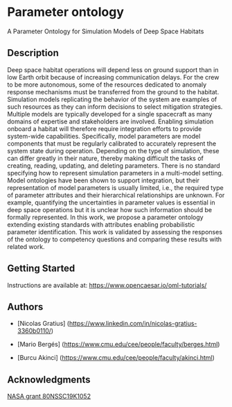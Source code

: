 # Parameter ontology

A Parameter Ontology for Simulation Models of Deep Space Habitats

## Description

Deep space habitat operations will depend less on ground support than in low Earth orbit because of increasing communication delays. For the crew to be more autonomous, some of the resources dedicated to anomaly response mechanisms must be transferred from the ground to the habitat. Simulation models replicating the behavior of the system are examples of such resources as they can inform decisions to select mitigation strategies. Multiple models are typically developed for a single spacecraft as many domains of expertise and stakeholders are involved. Enabling simulation onboard a habitat will therefore require integration efforts to provide system-wide capabilities. Specifically, model parameters are model components that must be regularly calibrated to accurately represent the system state during operation. Depending on the type of simulation, these can differ greatly in their nature, thereby making difficult the tasks of creating, reading, updating, and deleting parameters. There is no standard specifying how to represent simulation parameters in a multi-model setting. Model ontologies have been shown to support integration, but their representation of model parameters is usually limited, i.e., the required type of parameter attributes and their hierarchical relationships are unknown. For example, quantifying the uncertainties in parameter values is essential in deep space operations but it is unclear how such information should be formally represented. In this work, we propose a parameter ontology extending existing standards with attributes enabling probabilistic parameter identification. This work is validated by assessing the responses of the ontology to competency questions and comparing these results with related work.

## Getting Started

Instructions are available at: https://www.opencaesar.io/oml-tutorials/

## Authors

* [Nicolas Gratius] (https://www.linkedin.com/in/nicolas-gratius-3360b0110/)

* [Mario Bergés] (https://www.cmu.edu/cee/people/faculty/berges.html)

* [Burcu Akinci] (https://www.cmu.edu/cee/people/faculty/akinci.html)

## Acknowledgments

[NASA grant 80NSSC19K1052](https://govtribe.com/award/federal-grant-award/grant-for-research-80nssc19k1052)